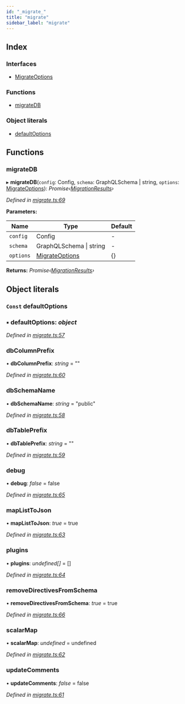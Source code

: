 ```yaml
---
id: "_migrate_"
title: "migrate"
sidebar_label: "migrate"
---
```


## Index

### Interfaces

* [MigrateOptions](../interfaces/_migrate_.migrateoptions.md)

### Functions

* [migrateDB](_migrate_.md#migratedb)

### Object literals

* [defaultOptions](_migrate_.md#const-defaultoptions)

## Functions

###  migrateDB

▸ **migrateDB**(`config`: Config, `schema`: GraphQLSchema | string, `options`: [MigrateOptions](../interfaces/_migrate_.migrateoptions.md)): *Promise‹[MigrationResults](../interfaces/_diff_operation_.migrationresults.md)›*

*Defined in [migrate.ts:69](https://github.com/aerogear/graphback/blob/bc616b51/packages/graphql-migrations/src/migrate.ts#L69)*

**Parameters:**

Name | Type | Default |
------ | ------ | ------ |
`config` | Config | - |
`schema` | GraphQLSchema &#124; string | - |
`options` | [MigrateOptions](../interfaces/_migrate_.migrateoptions.md) | {} |

**Returns:** *Promise‹[MigrationResults](../interfaces/_diff_operation_.migrationresults.md)›*

## Object literals

### `Const` defaultOptions

### ▪ **defaultOptions**: *object*

*Defined in [migrate.ts:57](https://github.com/aerogear/graphback/blob/bc616b51/packages/graphql-migrations/src/migrate.ts#L57)*

###  dbColumnPrefix

• **dbColumnPrefix**: *string* = ""

*Defined in [migrate.ts:60](https://github.com/aerogear/graphback/blob/bc616b51/packages/graphql-migrations/src/migrate.ts#L60)*

###  dbSchemaName

• **dbSchemaName**: *string* = "public"

*Defined in [migrate.ts:58](https://github.com/aerogear/graphback/blob/bc616b51/packages/graphql-migrations/src/migrate.ts#L58)*

###  dbTablePrefix

• **dbTablePrefix**: *string* = ""

*Defined in [migrate.ts:59](https://github.com/aerogear/graphback/blob/bc616b51/packages/graphql-migrations/src/migrate.ts#L59)*

###  debug

• **debug**: *false* = false

*Defined in [migrate.ts:65](https://github.com/aerogear/graphback/blob/bc616b51/packages/graphql-migrations/src/migrate.ts#L65)*

###  mapListToJson

• **mapListToJson**: *true* = true

*Defined in [migrate.ts:63](https://github.com/aerogear/graphback/blob/bc616b51/packages/graphql-migrations/src/migrate.ts#L63)*

###  plugins

• **plugins**: *undefined[]* = []

*Defined in [migrate.ts:64](https://github.com/aerogear/graphback/blob/bc616b51/packages/graphql-migrations/src/migrate.ts#L64)*

###  removeDirectivesFromSchema

• **removeDirectivesFromSchema**: *true* = true

*Defined in [migrate.ts:66](https://github.com/aerogear/graphback/blob/bc616b51/packages/graphql-migrations/src/migrate.ts#L66)*

###  scalarMap

• **scalarMap**: *undefined* = undefined

*Defined in [migrate.ts:62](https://github.com/aerogear/graphback/blob/bc616b51/packages/graphql-migrations/src/migrate.ts#L62)*

###  updateComments

• **updateComments**: *false* = false

*Defined in [migrate.ts:61](https://github.com/aerogear/graphback/blob/bc616b51/packages/graphql-migrations/src/migrate.ts#L61)*
